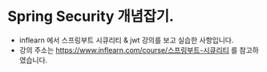 # Spring Security 개념잡기.
- inflearn 에서 스프링부트 시큐리티 & jwt 강의를 보고 실습한 사항입니다.
- 강의 주소는 https://www.inflearn.com/course/스프링부트-시큐리티 를 참고하였습니다.